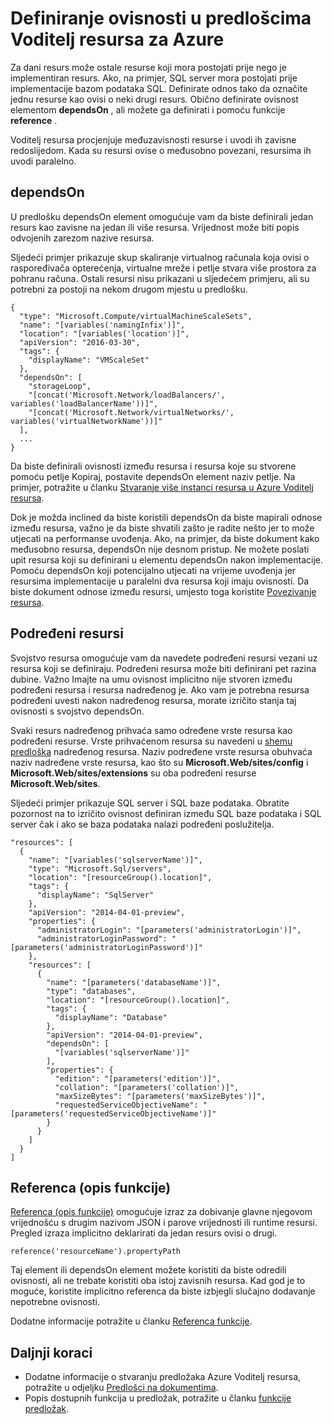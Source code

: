 <properties
   pageTitle="Zavisnosti u predlošcima resursima | Microsoft Azure"
   description="U članku se opisuje postavljen jedan resurs ovisi o drugi resurs tijekom implementacije da biste bili sigurni da su u točno određenim redoslijedom implementirana resursi."
   services="azure-resource-manager"
   documentationCenter="na"
   authors="tfitzmac"
   manager="timlt"
   editor=""/>

<tags
   ms.service="azure-resource-manager"
   ms.devlang="na"
   ms.topic="article"
   ms.tgt_pltfrm="na"
   ms.workload="na"
   ms.date="09/12/2016"
   ms.author="tomfitz"/>

# <a name="defining-dependencies-in-azure-resource-manager-templates"></a>Definiranje ovisnosti u predlošcima Voditelj resursa za Azure

Za dani resurs može ostale resurse koji mora postojati prije nego je implementiran resurs. Ako, na primjer, SQL server mora postojati prije implementacije bazom podataka SQL. Definirate odnos tako da označite jednu resurse kao ovisi o neki drugi resurs. Obično definirate ovisnost elementom **dependsOn** , ali možete ga definirati i pomoću funkcije **reference** . 

Voditelj resursa procjenjuje međuzavisnosti resurse i uvodi ih zavisne redoslijedom. Kada su resursi ovise o međusobno povezani, resursima ih uvodi paralelno.

## <a name="dependson"></a>dependsOn

U predlošku dependsOn element omogućuje vam da biste definirali jedan resurs kao zavisne na jedan ili više resursa. Vrijednost može biti popis odvojenih zarezom nazive resursa. 

Sljedeći primjer prikazuje skup skaliranje virtualnog računala koja ovisi o raspoređivača opterećenja, virtualne mreže i petlje stvara više prostora za pohranu računa. Ostali resursi nisu prikazani u sljedećem primjeru, ali su potrebni za postoji na nekom drugom mjestu u predlošku.

    {
      "type": "Microsoft.Compute/virtualMachineScaleSets",
      "name": "[variables('namingInfix')]",
      "location": "[variables('location')]",
      "apiVersion": "2016-03-30",
      "tags": {
        "displayName": "VMScaleSet"
      },
      "dependsOn": [
        "storageLoop",
        "[concat('Microsoft.Network/loadBalancers/', variables('loadBalancerName'))]",
        "[concat('Microsoft.Network/virtualNetworks/', variables('virtualNetworkName'))]"
      ],
      ...
    }

Da biste definirali ovisnosti između resursa i resursa koje su stvorene pomoću petlje Kopiraj, postavite dependsOn element naziv petlje. Na primjer, potražite u članku [Stvaranje više instanci resursa u Azure Voditelj resursa](resource-group-create-multiple.md).

Dok je možda inclined da biste koristili dependsOn da biste mapirali odnose između resursa, važno je da biste shvatili zašto je radite nešto jer to može utjecati na performanse uvođenja. Ako, na primjer, da biste dokument kako međusobno resursa, dependsOn nije desnom pristup. Ne možete poslati upit resursa koji su definirani u elementu dependsOn nakon implementacije. Pomoću dependsOn koji potencijalno utjecati na vrijeme uvođenja jer resursima implementacije u paralelni dva resursa koji imaju ovisnosti. Da biste dokument odnose između resursi, umjesto toga koristite [Povezivanje resursa](resource-group-link-resources.md).

## <a name="child-resources"></a>Podređeni resursi

Svojstvo resursa omogućuje vam da navedete podređeni resursi vezani uz resursa koji se definiraju. Podređeni resursa može biti definirani pet razina dubine. Važno Imajte na umu ovisnost implicitno nije stvoren između podređeni resursa i resursa nadređenog je. Ako vam je potrebna resursa podređeni uvesti nakon nadređenog resursa, morate izričito stanja taj ovisnosti s svojstvo dependsOn. 

Svaki resurs nadređenog prihvaća samo određene vrste resursa kao podređeni resurse. Vrste prihvaćenom resursa su navedeni u [shemu predloška](https://github.com/Azure/azure-resource-manager-schemas) nadređenog resursa. Naziv podređene vrste resursa obuhvaća naziv nadređene vrste resursa, kao što su **Microsoft.Web/sites/config** i **Microsoft.Web/sites/extensions** su oba podređeni resurse **Microsoft.Web/sites**.

Sljedeći primjer prikazuje SQL server i SQL baze podataka. Obratite pozornost na to izričito ovisnost definiran između SQL baze podataka i SQL server čak i ako se baza podataka nalazi podređeni poslužitelja.

    "resources": [
      {
        "name": "[variables('sqlserverName')]",
        "type": "Microsoft.Sql/servers",
        "location": "[resourceGroup().location]",
        "tags": {
          "displayName": "SqlServer"
        },
        "apiVersion": "2014-04-01-preview",
        "properties": {
          "administratorLogin": "[parameters('administratorLogin')]",
          "administratorLoginPassword": "[parameters('administratorLoginPassword')]"
        },
        "resources": [
          {
            "name": "[parameters('databaseName')]",
            "type": "databases",
            "location": "[resourceGroup().location]",
            "tags": {
              "displayName": "Database"
            },
            "apiVersion": "2014-04-01-preview",
            "dependsOn": [
              "[variables('sqlserverName')]"
            ],
            "properties": {
              "edition": "[parameters('edition')]",
              "collation": "[parameters('collation')]",
              "maxSizeBytes": "[parameters('maxSizeBytes')]",
              "requestedServiceObjectiveName": "[parameters('requestedServiceObjectiveName')]"
            }
          }
        ]
      }
    ]


## <a name="reference-function"></a>Referenca (opis funkcije)

[Referenca (opis funkcije)](resource-group-template-functions.md#reference) omogućuje izraz za dobivanje glavne njegovom vrijednošću s drugim nazivom JSON i parove vrijednosti ili runtime resursi. Pregled izraza implicitno deklarirati da jedan resurs ovisi o drugi. 

    reference('resourceName').propertyPath

Taj element ili dependsOn element možete koristiti da biste odredili ovisnosti, ali ne trebate koristiti oba istoj zavisnih resursa. Kad god je to moguće, koristite implicitno referenca da biste izbjegli slučajno dodavanje nepotrebne ovisnosti.

Dodatne informacije potražite u članku [Referenca funkcije](resource-group-template-functions.md#reference).

## <a name="next-steps"></a>Daljnji koraci

- Dodatne informacije o stvaranju predložaka Azure Voditelj resursa, potražite u odjeljku [Predlošci na dokumentima](resource-group-authoring-templates.md). 
- Popis dostupnih funkcija u predložak, potražite u članku [funkcije predložak](resource-group-template-functions.md).

